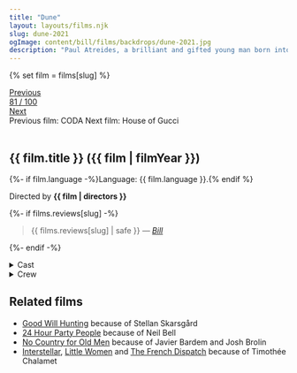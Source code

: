 ```yaml
---
title: "Dune"
layout: layouts/films.njk
slug: dune-2021
ogImage: content/bill/films/backdrops/dune-2021.jpg
description: "Paul Atreides, a brilliant and gifted young man born into a great destiny beyond his understanding, must travel to the most dangerous planet in the universe to ensure the future of his family and his people. As malevolent forces explode into conflict over the planet's exclusive supply of the most precious resource in existence-a commodity capable of unlocking humanity's greatest potential-only those who can conquer their fear will survive."
---
```


{% set film = films[slug] %}

<nav class="films">
  <div class="prev">
    <a href="../coda-2021"><i class="fa-solid fa-chevron-left fa-xs"></i> Previous</a>
  </div>
  <div>
    <a class="simple" href="../">81 / 100</a>
  </div>
  <div class="next">
    <a href="../house-of-gucci-2021">Next <i class="fa-solid fa-chevron-right fa-xs"></i></a>
  </div>
  <div class="hint">
    <span class="prev-hint">
      <span class="sr-only">Previous film:</span>
      CODA
    </span>
    <span class="next-hint">
      <span class="sr-only">Next film:</span>
      House of Gucci
    </span>
  </div>
</nav>

<article class="film slug-dune-2021">
  <div class="backdrop-and-poster">
    <img class="poster" src="../films/posters/{{ slug }}.jpg" alt="">
    <img class="backdrop" src="../films/backdrops/{{ slug }}.jpg" alt="">
  </div>

  <h1>{{ film.title }} ({{ film | filmYear }})</h1>

  <p>
    {%- if film.language -%}Language: {{ film.language }}.{% endif %}
    
  </p>

  <p class="director">
    Directed by <strong>{{ film | directors }}</strong>
  </p>

  {%- if films.reviews[slug] -%}
    <blockquote> 
      {{ films.reviews[slug] | safe }} <em>—&nbsp;<a href="/bill">Bill</a></em>
    </blockquote> 
  {%- endif -%}

  <section class="film-detail">
    <div>
      <details>
        <summary>
          <i class="fa-solid fa-masks-theater"></i>
          Cast
        </summary>
        <ul>
          {%- for cast in film.credits.cast -%}
            <li>
              {{ cast.name }} as <em>{{ cast.character }}</em>
            </li>
          {%- endfor -%}
        </ul>
      </details>
      <details>
        <summary>
          <i class="fa-solid fa-clapperboard"></i>
          Crew
        </summary>
        <ul>
          {%- for crew in film.credits.crew -%}
            <li>
              {{ crew.name }} &mdash; <em>{{ crew.job }}</em>
            </li>
          {%- endfor -%}
        </ul>
      </details>
    </div>
  </section>

  <section class="related-films">
  <h2>Related films</h2>
  <ul>
    <li><a href="../good-will-hunting-1997">Good Will Hunting</a> because of Stellan Skarsgård</li>
<li><a href="../24-hour-party-people-2002">24 Hour Party People</a> because of Neil Bell</li>
<li><a href="../no-country-for-old-men-2007">No Country for Old Men</a> because of Javier Bardem and Josh Brolin</li>
<li><a href="../interstellar-2014">Interstellar</a>, <a href="../little-women-2019">Little Women</a> and <a href="../the-french-dispatch-2021">The French Dispatch</a> because of Timothée Chalamet</li>
  </ul>
</section>

</article>
